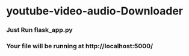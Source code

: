 # youtube-video-audio-Downloader

### Just Run flask_app.py
### Your file will be running at http://localhost:5000/
